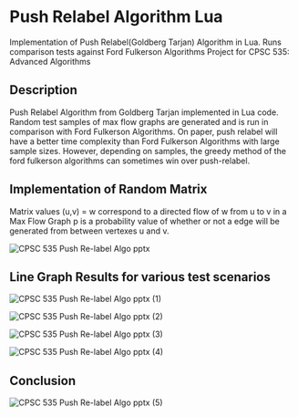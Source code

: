 # Push Relabel Algorithm Lua
Implementation of Push Relabel(Goldberg Tarjan) Algorithm in Lua. Runs comparison tests against Ford Fulkerson Algorithms
Project for CPSC 535: Advanced Algorithms

## Description
Push Relabel Algorithm from Goldberg Tarjan implemented in Lua code. Random test samples of max flow graphs are generated and is run in comparison with Ford Fulkerson Algorithms. On paper, push relabel will have a better time complexity than Ford Fulkerson Algorithms with large sample sizes. However, depending on samples, the greedy method of the ford fulkerson algorithms can sometimes win over push-relabel. 

## Implementation of Random Matrix
Matrix values (u,v) = w correspond to a directed flow of w from u to v in a Max Flow Graph
p is a probability value of whether or not a edge will be generated from between vertexes u and v.

![CPSC 535 Push Re-label Algo pptx](https://github.com/user-attachments/assets/5b842d3f-40c3-4346-87be-532fac0409d7)

## Line Graph Results for various test scenarios
![CPSC 535 Push Re-label Algo pptx (1)](https://github.com/user-attachments/assets/69450f99-9d36-44af-9571-9bfaf6bbb90b)

![CPSC 535 Push Re-label Algo pptx (2)](https://github.com/user-attachments/assets/6f8e65ad-ba9e-4a0e-be5f-7171237ca4f4)

![CPSC 535 Push Re-label Algo pptx (3)](https://github.com/user-attachments/assets/54c518aa-3f4e-4f9d-a2f9-bc9d63e12951)

![CPSC 535 Push Re-label Algo pptx (4)](https://github.com/user-attachments/assets/a9b07ed9-e9cb-45a2-b1e2-918cd9b39316)

## Conclusion

![CPSC 535 Push Re-label Algo pptx (5)](https://github.com/user-attachments/assets/7390a22b-9d17-4096-a85b-135b2c3bed20)
